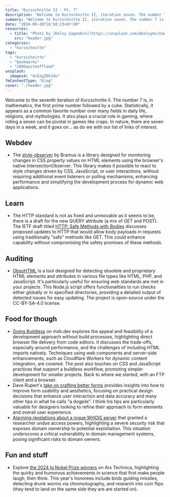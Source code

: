 ```yaml
---
title: "Kurzschnitte II - Pt. 7"
description: "Welcome to Kurzschnitte II, iteration seven. The number 7 is mathematically notable as a prime followed by a cube and is a popular favorite culturally, spiritually, and in gaming, particularly in craps. Nature aligns with this pattern, structuring a week into seven days. Now, let's continue with our curated links of interest."
summary: "Welcome to Kurzschnitte II, iteration seven. The number 7 is mathematically notable as a prime followed by a cube and is a popular favorite culturally, spiritually, and in gaming, particularly in craps. Nature aligns with this pattern, structuring a week into seven days. Now, let's continue with our curated links of interest."
date: "2024-09-20T18:50:23+07:00"
resources:
  - title: "Photo by [Kelsy Gagnebin](https://unsplash.com/@kelsymichael) via [Unsplash](https://unsplash.com/)"
    src: "header.jpg"
categories:
  - "kurzschnitte"
tags:
  - "kurzschnitte"
  - "bookmarks"
  - "100daystooffload"
unsplash:
  imageid: "UcEzgZ6k19o"
fmContentType: "blog"
cover: "./header.jpg"
---
```


Welcome to the seventh iteration of Kurzschnitte II. The number 7 is, in mathematics, the first prime number followed by a cube. Statistically, it appears as a common favorite number over many fields in daily life, religions, and mythologies. It also plays a crucial role in gaming, where rolling a seven can be pivotal in games like craps. In nature, there are seven days in a week, and it goes on… as do we with our list of links of interest.

## Webdev

* The [style-observer](https://github.com/bramus/style-observer) by Bramus is a library designed for monitoring changes in CSS property values on HTML elements using the browser's native IntersectionObserver. This library makes it possible to react to style changes driven by CSS, JavaScript, or user interactions, without requiring additional event listeners or polling mechanisms, enhancing performance and simplifying the development process for dynamic web applications.

## Learn

* The HTTP standard is not as fixed and unmovable as it seems to be, there is a draft for the new QUERY attribute (a mix of GET and POST). The IETF draft titled [HTTP: Safe Methods with Bodies](https://www.ietf.org/archive/id/draft-ietf-httpbis-safe-method-w-body-05.html) discusses proposed updates to HTTP that would allow body payloads in requests using traditionally "safe" methods like GET. This could enhance capability without compromising the safety promises of these methods.

## Auditing

* [ObsoHTML](https://github.com/j9t/obsohtml) is a tool designed for detecting obsolete and proprietary HTML elements and attributes in various file types like HTML, PHP, and JavaScript. It's particularly useful for ensuring web standards are met in your projects. This Node.js script offers functionalities to run checks either globally or in specified directories, providing a detailed output of detected issues for easy updating. The project is open-source under the CC-BY-SA-4.0 license.

## Food for though

* [Going Buildless](https://mxb.dev/blog/buildless/) on mxb.dev explores the appeal and feasibility of a development approach without build processes, highlighting direct browser file delivery from code editors. It discusses the trade-offs, especially around performance, and the challenges of including HTML imports natively. Techniques using web components and server-side enhancements, such as Cloudflare Workers for dynamic content integration, are covered. The post also touches on CSS and JavaScript practices that support a buildless workflow, promoting simpler development for smaller projects. Back to where we started, with an FTP client and a browser.
* Dave Rupert's [take on crafting better forms](https://daverupert.com/2024/09/good-forms/) provides insights into how to improve form usability and aesthetics, focusing on practical design decisions that enhance user interaction and data accuracy and many other tips in what he calls "a dogpile". I think his tips are particularly valuable for designers looking to refine their approach to form elements and overall user experience.
* [Alarming revelations about a rogue WHOIS server](https://arstechnica.com/security/2024/09/rogue-whois-server-gives-researcher-superpowers-no-one-should-ever-have/) that granted a researcher undue access powers, highlighting a severe security risk that exposes domain ownership to potential exploitation. This situation underscores a critical vulnerability in domain management systems, posing significant risks to domain owners.

## Fun and stuff

* Explore [the 2024 Ig Nobel Prize winners](https://arstechnica.com/science/2024/09/meet-the-winners-of-the-2024-ig-nobel-prizes/) on Ars Technica, highlighting the quirky and humorous achievements in science that first make people laugh, then think. This year's honorees include birds guiding missiles, detecting drunk worms via chromotography, and research into coin flips (they tend to land on the same side they are are started on).
